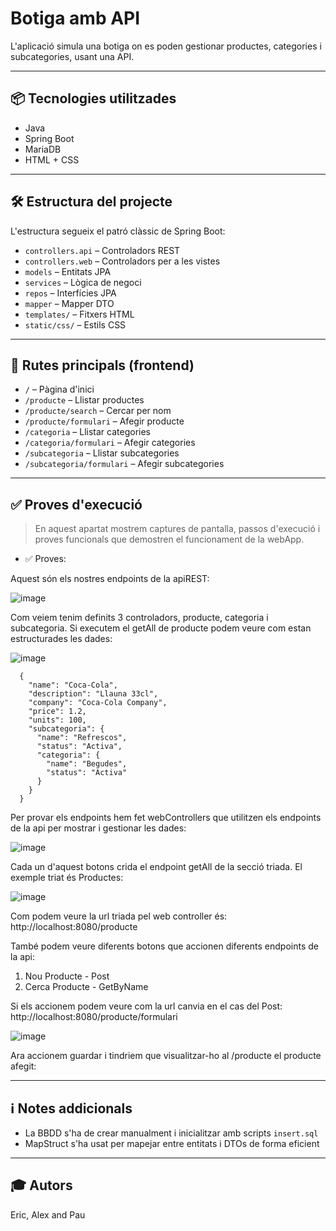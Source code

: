 # Botiga amb API

L'aplicació simula una botiga on es poden gestionar productes, categories i subcategories, usant una API.

---

## 📦 Tecnologies utilitzades

- Java
- Spring Boot    
- MariaDB  
- HTML + CSS

---

## 🛠️ Estructura del projecte

L'estructura segueix el patró clàssic de Spring Boot:

- `controllers.api` – Controladors REST  
- `controllers.web` – Controladors per a les vistes  
- `models` – Entitats JPA  
- `services` – Lògica de negoci  
- `repos` – Interfícies JPA  
- `mapper` – Mapper DTO  
- `templates/` – Fitxers HTML  
- `static/css/` – Estils CSS  

---

## 🔗 Rutes principals (frontend)

- `/` – Pàgina d'inici  
- `/producte` – Llistar productes  
- `/producte/search` – Cercar per nom  
- `/producte/formulari` – Afegir producte  
- `/categoria` – Llistar categories
- `/categoria/formulari` – Afegir categories  
- `/subcategoria` – Llistar subcategories
- `/subcategoria/formulari` – Afegir subcategories
---

## ✅ Proves d'execució

> En aquest apartat mostrem captures de pantalla, passos d'execució i proves funcionals que demostren el funcionament de la webApp.

- ✅ Proves:

Aquest són els nostres endpoints de la apiREST:

![image](https://github.com/user-attachments/assets/0242085b-1968-4b4b-b92a-1a2a7faa750a)

Com veiem tenim definits 3 controladors, producte, categoria i subcategoria. Si executem el getAll de producte podem veure com estan estructurades les dades:

![image](https://github.com/user-attachments/assets/22223b69-0702-43dd-b75e-8087ac43e8ec)

```
  {
    "name": "Coca-Cola",
    "description": "Llauna 33cl",
    "company": "Coca-Cola Company",
    "price": 1.2,
    "units": 100,
    "subcategoria": {
      "name": "Refrescos",
      "status": "Activa",
      "categoria": {
        "name": "Begudes",
        "status": "Activa"
      }
    }
  }
```

Per provar els endpoints hem fet webControllers que utilitzen els endpoints de la api per mostrar i gestionar les dades:

![image](https://github.com/user-attachments/assets/b58ca810-94ba-4141-b641-eb9a433a7b75)

Cada un d'aquest botons crida el endpoint getAll de la secció triada. El exemple triat és Productes:

![image](https://github.com/user-attachments/assets/861bf944-698f-4075-9c7e-9f47aafad472)

Com podem veure la url triada pel web controller és: http://localhost:8080/producte

També podem veure diferents botons que accionen diferents endpoints de la api:

1. Nou Producte - Post
2. Cerca Producte - GetByName

Si els accionem podem veure com la url canvia en el cas del Post: http://localhost:8080/producte/formulari

![image](https://github.com/user-attachments/assets/174d3d7d-5fa9-426a-8685-63ca6123a350)

Ara accionem guardar i tindriem que visualitzar-ho al /producte el producte afegit:



---

## ℹ️ Notes addicionals

- La BBDD s'ha de crear manualment i inicialitzar amb scripts `insert.sql`  
- MapStruct s'ha usat per mapejar entre entitats i DTOs de forma eficient  

---

## 🎓 Autors

Eric, Alex and Pau
